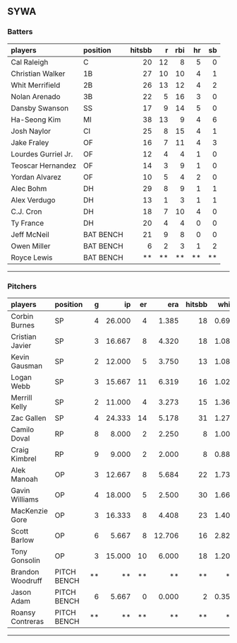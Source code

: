 ## SYWA

### Batters

 
|players             |position  | hitsbb|  r| rbi| hr| sb| 
|:-------------------|:---------|------:|--:|---:|--:|--:| 
|Cal Raleigh         |C         |     20| 12|   8|  5|  0| 
|Christian Walker    |1B        |     27| 10|  10|  4|  1| 
|Whit Merrifield     |2B        |     26| 13|  12|  4|  2| 
|Nolan Arenado       |3B        |     22|  5|  16|  3|  0| 
|Dansby Swanson      |SS        |     17|  9|  14|  5|  0| 
|Ha-Seong Kim        |MI        |     38| 13|   9|  4|  6| 
|Josh Naylor         |CI        |     25|  8|  15|  4|  1| 
|Jake Fraley         |OF        |     16|  7|  11|  4|  3| 
|Lourdes Gurriel Jr. |OF        |     12|  4|   4|  1|  0| 
|Teoscar Hernandez   |OF        |     14|  3|   9|  1|  0| 
|Yordan Alvarez      |OF        |     10|  5|   4|  2|  0| 
|Alec Bohm           |DH        |     29|  8|   9|  1|  1| 
|Alex Verdugo        |DH        |     13|  1|   3|  1|  1| 
|C.J. Cron           |DH        |     18|  7|  10|  4|  0| 
|Ty France           |DH        |     20|  4|   4|  0|  0| 
|Jeff McNeil         |BAT BENCH |     21|  9|   8|  0|  0| 
|Owen Miller         |BAT BENCH |      6|  2|   3|  1|  2| 
|Royce Lewis         |BAT BENCH |     **| **|  **| **| **| 


* * *

### Pitchers

 
|players          |position    |  g|     ip| er|    era| hitsbb|  whip| so|  w| sv| 
|:----------------|:-----------|--:|------:|--:|------:|------:|-----:|--:|--:|--:| 
|Corbin Burnes    |SP          |  4| 26.000|  4|  1.385|     18| 0.692| 34|  2|  0| 
|Cristian Javier  |SP          |  3| 16.667|  8|  4.320|     18| 1.080| 21|  0|  0| 
|Kevin Gausman    |SP          |  2| 12.000|  5|  3.750|     13| 1.083| 18|  1|  0| 
|Logan Webb       |SP          |  3| 15.667| 11|  6.319|     16| 1.021| 13|  0|  0| 
|Merrill Kelly    |SP          |  2| 11.000|  4|  3.273|     15| 1.364| 11|  0|  0| 
|Zac Gallen       |SP          |  4| 24.333| 14|  5.178|     31| 1.274| 24|  0|  0| 
|Camilo Doval     |RP          |  8|  8.000|  2|  2.250|      8| 1.000| 10|  1|  5| 
|Craig Kimbrel    |RP          |  9|  9.000|  2|  2.000|      8| 0.889|  8|  1|  4| 
|Alek Manoah      |OP          |  3| 12.667|  8|  5.684|     22| 1.737| 12|  0|  0| 
|Gavin Williams   |OP          |  4| 18.000|  5|  2.500|     30| 1.667| 18|  0|  0| 
|MacKenzie Gore   |OP          |  3| 16.333|  8|  4.408|     23| 1.408| 16|  2|  0| 
|Scott Barlow     |OP          |  6|  5.667|  8| 12.706|     16| 2.824|  3|  0|  2| 
|Tony Gonsolin    |OP          |  3| 15.000| 10|  6.000|     18| 1.200| 14|  0|  0| 
|Brandon Woodruff |PITCH BENCH | **|     **| **|     **|     **|    **| **| **| **| 
|Jason Adam       |PITCH BENCH |  6|  5.667|  0|  0.000|      2| 0.353|  7|  0|  0| 
|Roansy Contreras |PITCH BENCH | **|     **| **|     **|     **|    **| **| **| **| 


* * *


